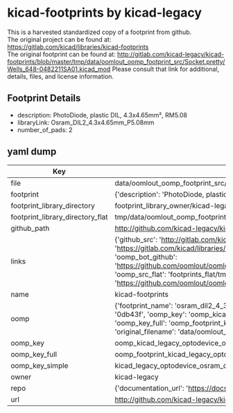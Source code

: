 # kicad-footprints by kicad-legacy  
This is a harvested standardized copy of a footprint from github.  
The original project can be found at:  
https://gitlab.com/kicad/libraries/kicad-footprints  
The original footprint can be found at:
http://gitlab.com/kicad-legacy/kicad-footprints/blob/master/tmp/data/oomlout_oomp_footprint_src/Socket.pretty/Wells_648-0482211SA01.kicad_mod
Please consult that link for additional, details, files, and license information.  
## Footprint Details
* description: PhotoDiode, plastic DIL, 4.3x4.65mm², RM5.08  
* libraryLink: Osram_DIL2_4.3x4.65mm_P5.08mm  
* number_of_pads: 2  
## yaml dump  
| Key | Value |  
| --- | --- |  
| file | data/oomlout_oomp_footprint_src/kicad-footprints/OptoDevice.pretty/Osram_DIL2_4.3x4.65mm_P5.08mm.kicad_mod |  
| footprint | {'description': 'PhotoDiode, plastic DIL, 4.3x4.65mm², RM5.08', 'libraryLink': 'Osram_DIL2_4.3x4.65mm_P5.08mm', 'number_of_pads': 2} |  
| footprint_library_directory | footprint_library_owner/kicad-legacy_kicad-footprints |  
| footprint_library_directory_flat | tmp/data/oomlout_oomp_footprint_src/footprints_flat/kicad_legacy_optodevice_osram_dil2_4_3x4_65mm_p5_08mm/working |  
| github_path | http://github.com/kicad-legacy/kicad-footprints/blob/master/tmp/data/oomlout_oomp_footprint_src/OptoDevice.pretty/Osram_DIL2_4.3x4.65mm_P5.08mm.kicad_mod |  
| links | {'github_src': 'http://gitlab.com/kicad-legacy/kicad-footprints/blob/master/tmp/data/oomlout_oomp_footprint_src/Socket.pretty/Wells_648-0482211SA01.kicad_mod', 'github_src_repo': 'https://gitlab.com/kicad/libraries/kicad-footprints', 'oomp_bot': 'tmp/data/oomlout_oomp_footprint_src/footprints/kicad_legacy_optodevice_osram_dil2_4_3x4_65mm_p5_08mm/working', 'oomp_bot_github': 'https://github.com/oomlout/oomlout_oomp_footprint_bot/tree/main/tmp/data/oomlout_oomp_footprint_src/footprints/kicad_legacy_optodevice_osram_dil2_4_3x4_65mm_p5_08mm/working', 'oomp_src_flat': 'footprints_flat/tmp/data/oomlout_oomp_footprint_src/footprints_flat/kicad_legacy_optodevice_osram_dil2_4_3x4_65mm_p5_08mm/working', 'oomp_src_flat_github': 'https://github.com/oomlout/oomlout_oomp_footprint_src/tree/main/tmp/data/oomlout_oomp_footprint_src/footprints_flat/kicad_legacy_optodevice_osram_dil2_4_3x4_65mm_p5_08mm/working'} |  
| name | kicad-footprints |  
| oomp | {'footprint_name': 'osram_dil2_4_3x4_65mm_p5_08mm', 'library_name': 'optodevice', 'md5': '0db43fa12374b37e55144b8b51298671', 'md5_10': '0db43fa123', 'md5_5': '0db43', 'md5_6': '0db43f', 'oomp_key': 'oomp_kicad_legacy_optodevice_osram_dil2_4_3x4_65mm_p5_08mm', 'oomp_key_extra': 'oomp_footprint_kicad_legacy_optodevice_osram_dil2_4_3x4_65mm_p5_08mm', 'oomp_key_full': 'oomp_footprint_kicad_legacy_optodevice_osram_dil2_4_3x4_65mm_p5_08mm_0db43f', 'oomp_key_simple': 'kicad_legacy_optodevice_osram_dil2_4_3x4_65mm_p5_08mm', 'original_filename': 'data/oomlout_oomp_footprint_src/kicad-footprints/OptoDevice.pretty/Osram_DIL2_4.3x4.65mm_P5.08mm.kicad_mod', 'owner_name': 'kicad_legacy'} |  
| oomp_key | oomp_kicad_legacy_optodevice_osram_dil2_4_3x4_65mm_p5_08mm |  
| oomp_key_full | oomp_footprint_kicad_legacy_optodevice_osram_dil2_4_3x4_65mm_p5_08mm |  
| oomp_key_simple | kicad_legacy_optodevice_osram_dil2_4_3x4_65mm_p5_08mm |  
| owner | kicad-legacy |  
| repo | {'documentation_url': 'https://docs.github.com/rest/repos/repos#get-a-repository', 'message': 'Not Found'} |  
| url | http://github.com/kicad-legacy/kicad-footprints |  

